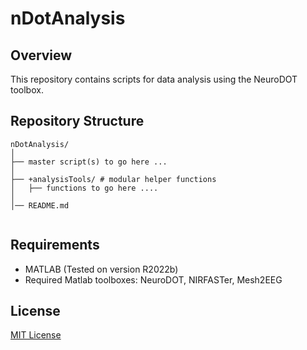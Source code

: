 # nDotAnalysis

## Overview
This repository contains scripts for data analysis using the NeuroDOT toolbox.



## Repository Structure
```
nDotAnalysis/
│ 
├── master script(s) to go here ...
│ 
├── +analysisTools/ # modular helper functions
│   ├── functions to go here ....
│ 
│── README.md


```

## Requirements
- MATLAB (Tested on version R2022b)
- Required Matlab toolboxes: NeuroDOT, NIRFASTer, Mesh2EEG

## License
[MIT License](LICENSE)

